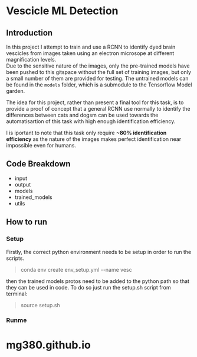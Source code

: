 # Vescicle ML Detection
## Introduction
In this project I attempt to train and use a RCNN to identify dyed brain vescicles from images taken using an electron microsope at different magnification levels.  
Due to the sensitive nature of the images, only the pre-trained models have been pushed to this gitspace without the full set of training images, but only a small number of them are provided for testing. The untrained models can be found in the `models` folder, which is a submodule to the Tensorflow Model garden.

The idea for this project, rather than present a final tool for this task, is to provide a proof of concept that a general RCNN use normally to identify the differences between cats and dogsm can be used towards the automatisartion of this task with high enough identification efficiency. 

I is iportant to note that this task only require **~80% identification efficiency** as the nature of the images makes perfect identification near impossible even for humans. 

## Code Breakdown
- input
- output
- models
- trained_models
- utils
## How to run
### Setup
Firstly, the correct python environment needs to be setup in order to run the scripts.

> conda env create env_setup.yml --name vesc

then the trained models protos need to be added to the python path so that they can be used in code. 
To do so just run the setup.sh script from terminal:

> source setup.sh

### Runme 
# mg380.github.io
